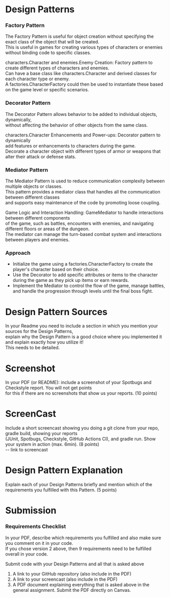 # Design Patterns
### Factory Pattern  
The Factory Pattern is useful for object creation without specifying the exact class of the object that will be created.  
This is useful in games for creating various types of characters or enemies without binding code to specific classes.

characters.Character and enemies.Enemy Creation: Factory pattern to create different types of characters and enemies.  
Can have a base class like characters.Character and derived classes for each character type or enemy.  
A factories.CharacterFactory could then be used to instantiate these based on the game level or specific scenarios.  

### Decorator Pattern  
The Decorator Pattern allows behavior to be added to individual objects, dynamically,  
without affecting the behavior of other objects from the same class.

characters.Character Enhancements and Power-ups: Decorator pattern to dynamically  
add features or enhancements to characters during the game.  
Decorate a character object with different types of armor or weapons that alter their attack or defense stats.

### Mediator Pattern
The Mediator Pattern is used to reduce communication complexity between multiple objects or classes.  
This pattern provides a mediator class that handles all the communication between different classes  
and supports easy maintenance of the code by promoting loose coupling.

Game Logic and Interaction Handling: GameMediator to handle interactions between different components  
of the game, such as battles, encounters with enemies, and navigating different floors or areas of the dungeon.  
The mediator can manage the turn-based combat system and interactions between players and enemies.

### Approach
- Initialize the game using a factories.CharacterFactory to create the player's character based on their choice.
- Use the Decorator to add specific attributes or items to the character during the game as they pick up items or earn rewards.  
- Implement the Mediator to control the flow of the game, manage battles, and handle the progression through levels until the final boss fight.

# Design Pattern Sources
In your Readme you need to include a section in which you mention your sources for the Design Patterns,  
explain why the Design Pattern is a good choice where you implemented it and explain exactly how you utilize it!  
This needs to be detailed.

# Screenshot
In your PDF (or README): include a screenshot of your Spotbugs and Checkstyle report. You will not get points   
for this if there are no screenshots that show us your reports. (10 points)

# ScreenCast
Include a short screencast showing you doing a git clone from your repo, gradle build, showing your reports  
(JUnit, Spotbugs, Checkstyle, GitHub Actions CI), and gradle run. Show your system in action (max. 6min). (8 points)  
-- link to screencast


# Design Pattern Explanation
Explain each of your Design Patterns briefly and mention which of the requirements
you fulfilled with this Pattern. (5 points)

# Submission
### Requirements Checklist
In your PDF, describe which requirements you fulfilled and also make sure you comment on it in your code.  
If you chose version 2 above, then 9 requirements need to be fulfilled overall in your code.  

Submit code with your Design Patterns and all that is asked above
1. A link to your GitHub repository (also include in the PDF)
2. A link to your screencast (also include in the PDF)
3. A PDF document explaining everything that is asked above in the general assignment.
   Submit the PDF directly on Canvas.